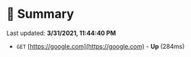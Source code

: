 # 📖 Summary
Last updated: **3/31/2021, 11:44:40 PM**

- `GET` [https://google.com](https://google.com) - **Up** (284ms)
